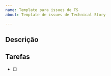 ```yaml
---
name: Template para issues de TS
about: Template de issues de Technical Story

---
```


## Descrição
<!-- Exemplo: Refatorar o Documento de Visão. ou Refatorar parte x do código. -->

## Tarefas
<!-- Descrever o que precisa ser alterado e onde, seja paragráfo, arquivo do código, etc. -->
- [ ]
